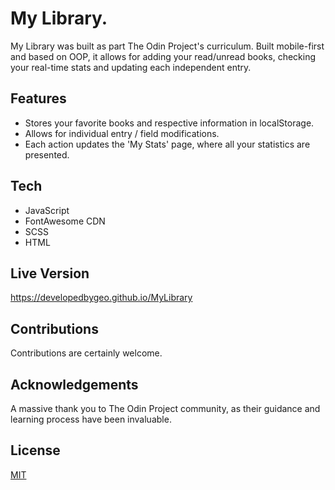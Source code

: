 # My Library.

My Library was built as part The Odin Project's curriculum. Built mobile-first and based on OOP, it allows for adding your read/unread books, checking your real-time stats and updating each independent entry.

## Features

- Stores your favorite books and respective information in localStorage.
- Allows for individual entry / field modifications.
- Each action updates the 'My Stats' page, where all your statistics are presented.

## Tech

- JavaScript
- FontAwesome CDN
- SCSS
- HTML

## Live Version

<https://developedbygeo.github.io/MyLibrary>

## Contributions

Contributions are certainly welcome.

## Acknowledgements

A massive thank you to The Odin Project community, as their guidance and learning process have been invaluable.

## License

[MIT](https://choosealicense.com/licenses/mit/)
